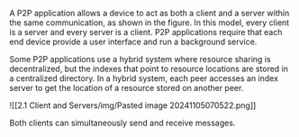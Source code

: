 A P2P application allows a device to act as both a client and a server within the same communication, as shown in the figure. In this model, every client is a server and every server is a client. P2P applications require that each end device provide a user interface and run a background service.

Some P2P applications use a hybrid system where resource sharing is decentralized, but the indexes that point to resource locations are stored in a centralized directory. In a hybrid system, each peer accesses an index server to get the location of a resource stored on another peer.

![[2.1 Client and Servers/img/Pasted image 20241105070522.png]]

Both clients can simultaneously send and receive messages.

